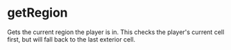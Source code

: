 # getRegion

Gets the current region the player is in. This checks the player's current cell first, but will fall back to the last exterior cell.
